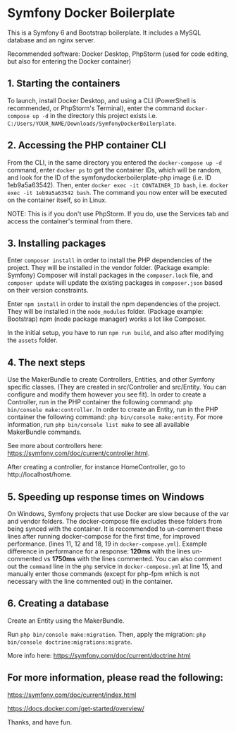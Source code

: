 # Symfony Docker Boilerplate

This is a Symfony 6 and Bootstrap boilerplate. It includes a MySQL database and an nginx server.

Recommended software: Docker Desktop, PhpStorm (used for code editing, but also for entering the Docker container)

## 1. Starting the containers
To launch, install Docker Desktop, and using a CLI (PowerShell is recommended, or PhpStorm's Terminal), enter the 
command `docker-compose up -d` in the directory this project exists i.e. 
`C:/Users/YOUR_NAME/Downloads/SymfonyDockerBoilerplate`.

## 2. Accessing the PHP container CLI
From the CLI, in the same directory you entered the `docker-compose up -d` command, 
enter `docker ps` to get the container IDs, which will be random, and look for the ID of the symfonydockerboilerplate-php 
image (i.e. ID 1eb9a5a63542). Then, enter `docker exec -it CONTAINER_ID bash`, i.e. `docker exec -it 1eb9a5a63542 bash`.
The command you now enter will be executed on the container itself, so in Linux.

NOTE: This is if you don't use PhpStorm. If you do, use the Services tab and access the container's terminal from there.

## 3. Installing packages
Enter `composer install` in order to install the PHP dependencies of the project. They will be installed in the vendor 
folder. (Package example: Symfony) Composer will install packages in the `composer.lock` file, and `composer update` 
will update the existing packages in `composer.json` based on their version constraints.

Enter `npm install` in order to install the npm dependencies of the project. They will be installed in the `node_modules` 
folder. (Package example: Bootstrap) npm (node package manager) works a lot like Composer.

In the initial setup, you have to run `npm run build`, and also after modifying the `assets` folder.

## 4. The next steps
Use the MakerBundle to create Controllers, Entities, and other Symfony specific classes. (They are created in 
src/Controller and src/Entity. You can configure and modify them however you see fit).
In order to create a Controller, run in the PHP container the following command: `php bin/console make:controller`.
In order to create an Entity, run in the PHP container the following command: `php bin/console make:entity`.
For more information, run `php bin/console list make` to see all available MakerBundle commands.

See more about controllers here: https://symfony.com/doc/current/controller.html.

After creating a controller, for instance HomeController, go to http://localhost/home.

## 5. Speeding up response times on Windows
On Windows, Symfony projects that use Docker are slow because of the var and vendor folders. The docker-compose file 
excludes these folders from being synced with the container. It is recommended to un-comment these lines after running 
docker-compose for the first time, for improved performance. (lines 11, 12 and 18, 19 in `docker-compose.yml`). Example 
difference in performance for a response: **120ms** with the lines un-commented vs **1750ms** with the lines commented. 
You can also comment out the `command` line in the `php` service in `docker-compose.yml` at line 15, and manually enter 
those commands (except for php-fpm which is not necessary with the line commented out) in the container.

## 6. Creating a database
Create an Entity using the MakerBundle.

Run `php bin/console make:migration`. Then, apply the migration: `php bin/console doctrine:migrations:migrate`.

More info here: https://symfony.com/doc/current/doctrine.html

## For more information, please read the following:

https://symfony.com/doc/current/index.html

https://docs.docker.com/get-started/overview/

Thanks, and have fun.